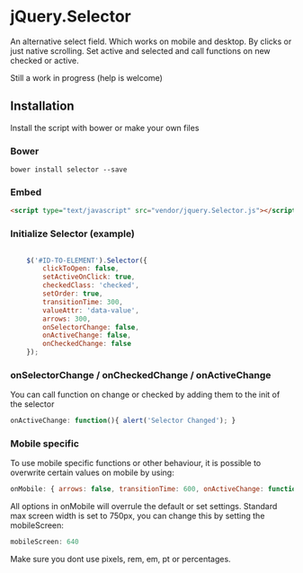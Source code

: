 # jQuery.Selector

An alternative select field. Which works on mobile and desktop. By clicks or just native scrolling. Set active and selected and call functions on new checked or active. 
	
Still a work in progress (help is welcome)


Installation
------------

Install the script with bower or make your own files

### Bower

```
bower install selector --save
```

### Embed

```html
<script type="text/javascript" src="vendor/jquery.Selector.js"></script>
```

### Initialize Selector (example)


```javascript

	$('#ID-TO-ELEMENT').Selector({
		clickToOpen: false,
		setActiveOnClick: true,
		checkedClass: 'checked',
		setOrder: true,
		transitionTime: 300,
		valueAttr: 'data-value',
		arrows: 300,
		onSelectorChange: false,
		onActiveChange: false,
		onCheckedChange: false
	});

```



### onSelectorChange / onCheckedChange / onActiveChange

You can call function on change or checked by adding them to the init of the selector

``` js
onActiveChange: function(){ alert('Selector Changed'); }
```		

### Mobile specific

To use mobile specific functions or other behaviour, it is possible to overwrite certain values on mobile by using:

``` js
onMobile: { arrows: false, transitionTime: 600, onActiveChange: function(){} }
```		
All options in onMobile will overrule the default or set settings. Standard max screen width is set to 750px, you can change this by
setting the mobileScreen:
``` js
mobileScreen: 640
```		
Make sure you dont use pixels, rem, em, pt or percentages.  







